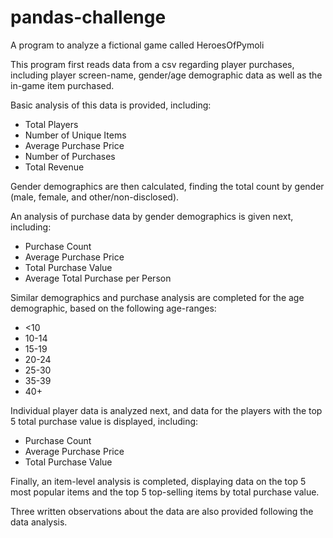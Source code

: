# pandas-challenge
A program to analyze a fictional game called HeroesOfPymoli

This program first reads data from a csv regarding player purchases, including player screen-name, gender/age demographic data as well as the in-game item purchased.

Basic analysis of this data is provided, including:
- Total Players
- Number of Unique Items
- Average Purchase Price
- Number of Purchases
- Total Revenue

Gender demographics are then calculated, finding the total count by gender (male, female, and other/non-disclosed).

An analysis of purchase data by gender demographics is given next, including:
- Purchase Count
- Average Purchase Price
- Total Purchase Value
- Average Total Purchase per Person

Similar demographics and purchase analysis are completed for the age demographic, based on the following age-ranges:
- <10
- 10-14
- 15-19
- 20-24
- 25-30
- 35-39
- 40+

Individual player data is analyzed next, and data for the players with the top 5 total purchase value is displayed, including:
- Purchase Count
- Average Purchase Price
- Total Purchase Value

Finally, an item-level analysis is completed, displaying data on the top 5 most popular items and the top 5 top-selling items by total purchase value.

Three written observations about the data are also provided following the data analysis.